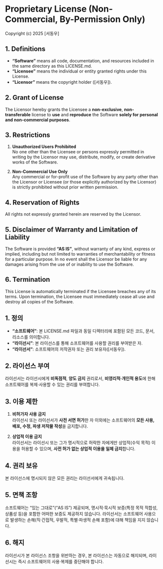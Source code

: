 ﻿# Proprietary License (Non-Commercial, By-Permission Only)

Copyright (c) 2025 [서동우]

## 1. Definitions
- **“Software”** means all code, documentation, and resources included in the same directory as this LICENSE.md.
- **“Licensee”** means the individual or entity granted rights under this License.
- **“Licensor”** means the copyright holder ([서동우]).

## 2. Grant of License
The Licensor hereby grants the Licensee a **non-exclusive**, **non-transferable** license to **use** and **reproduce** the Software **solely for personal and non-commercial purposes**.

## 3. Restrictions
1. **Unauthorized Users Prohibited**  
   No one other than the Licensee or persons expressly permitted in writing by the Licensor may use, distribute, modify, or create derivative works of the Software.

2. **Non-Commercial Use Only**  
   Any commercial or for-profit use of the Software by any party other than the Licensor or Licensee (or those explicitly authorized by the Licensor) is strictly prohibited without prior written permission.

## 4. Reservation of Rights
All rights not expressly granted herein are reserved by the Licensor.

## 5. Disclaimer of Warranty and Limitation of Liability
The Software is provided **“AS IS”**, without warranty of any kind, express or implied, including but not limited to warranties of merchantability or fitness for a particular purpose. In no event shall the Licensor be liable for any damages arising from the use of or inability to use the Software.

## 6. Termination
This License is automatically terminated if the Licensee breaches any of its terms. Upon termination, the Licensee must immediately cease all use and destroy all copies of the Software.


## 1. 정의
- **“소프트웨어”**: 본 LICENSE.md 파일과 동일 디렉터리에 포함된 모든 코드, 문서, 리소스를 의미합니다.
- **“라이선시”**: 본 라이선스를 통해 소프트웨어를 사용할 권리를 부여받은 자.
- **“라이선서”**: 소프트웨어의 저작권자 또는 권리 보유자([서동우]).

## 2. 라이선스 부여
라이선서는 라이선시에게 **비독점적**, **양도 금지** 권리로서, **비영리적·개인적 용도**에 한해 소프트웨어를 복제·사용할 수 있는 권리를 부여합니다.

## 3. 이용 제한
1. **비허가자 사용 금지**  
   라이선시 또는 라이선서가 **사전 서면 허가**한 자 이외에는 소프트웨어의 **모든 사용, 배포, 수정, 파생 저작물 작성**을 금지합니다.

2. **상업적 이용 금지**  
   라이선서는 라이선시 또는 그가 명시적으로 허락한 자에게만 상업적(수익 목적) 이용을 허용할 수 있으며, **사전 허가 없는 상업적 이용을 일체 금지**합니다.

## 4. 권리 보유
본 라이선스에 명시되지 않은 모든 권리는 라이선서에게 귀속됩니다.

## 5. 면책 조항
소프트웨어는 “있는 그대로”(“AS IS”) 제공되며, 명시적·묵시적 보증(특정 목적 적합성, 상품성 등)을 포함한 어떠한 보증도 제공하지 않습니다. 라이선서는 소프트웨어 사용으로 발생하는 손해(직·간접적, 우발적, 특별·파생적 손해 포함)에 대해 책임을 지지 않습니다.

## 6. 해지
라이선시가 본 라이선스 조항을 위반하는 경우, 본 라이선스는 자동으로 해지되며, 라이선시는 즉시 소프트웨어의 사용·복제를 중단해야 합니다.
